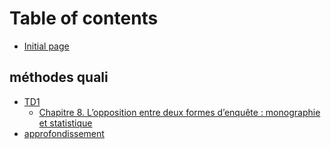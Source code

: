 # Table of contents

* [Initial page](README.md)

## méthodes quali

* [TD1](methodes-quali/td1/README.md)
  * [Chapitre 8. L’opposition entre deux formes d’enquête : monographie et statistique](methodes-quali/td1/chapitre-8.-lopposition-entre-deux-formes-denquete-monographie-et-statistique.md)
* [approfondissement](methodes-quali/approfondissement.md)

